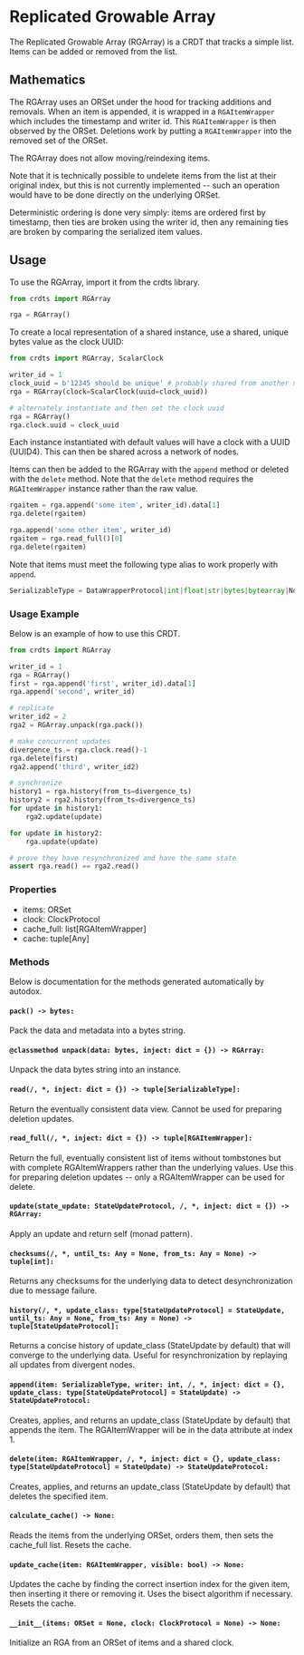 # Replicated Growable Array

The Replicated Growable Array (RGArray) is a CRDT that tracks a simple list.
Items can be added or removed from the list.

## Mathematics

The RGArray uses an ORSet under the hood for tracking additions and removals.
When an item is appended, it is wrapped in a `RGAItemWrapper` which includes the
timestamp and writer id. This `RGAItemWrapper` is then observed by the ORSet.
Deletions work by putting a `RGAItemWrapper` into the removed set of the ORSet.

The RGArray does not allow moving/reindexing items.

Note that it is technically possible to undelete items from the list at their
original index, but this is not currently implemented -- such an operation would
have to be done directly on the underlying ORSet.

Deterministic ordering is done very simply: items are ordered first by timestamp,
then ties are broken using the writer id, then any remaining ties are broken by
comparing the serialized item values.

## Usage

To use the RGArray, import it from the crdts library.

```python
from crdts import RGArray

rga = RGArray()
```

To create a local representation of a shared instance, use a shared, unique
bytes value as the clock UUID:

```python
from crdts import RGArray, ScalarClock

writer_id = 1
clock_uuid = b'12345 should be unique' # probably shared from another node
rga = RGArray(clock=ScalarClock(uuid=clock_uuid))

# alternately instantiate and then set the clock uuid
rga = RGArray()
rga.clock.uuid = clock_uuid
```

Each instance instantiated with default values will have a clock with a UUID
(UUID4). This can then be shared across a network of nodes.

Items can then be added to the RGArray with the `append` method or deleted with
the `delete` method. Note that the `delete` method requires the `RGAItemWrapper`
instance rather than the raw value.

```python
rgaitem = rga.append('some item', writer_id).data[1]
rga.delete(rgaitem)

rga.append('some other item', writer_id)
rgaitem = rga.read_full()[0]
rga.delete(rgaitem)
```

Note that items must meet the following type alias to work properly with
`append`.

```python
SerializableType = DataWrapperProtocol|int|float|str|bytes|bytearray|NoneType
```

### Usage Example

Below is an example of how to use this CRDT.

```python
from crdts import RGArray

writer_id = 1
rga = RGArray()
first = rga.append('first', writer_id).data[1]
rga.append('second', writer_id)

# replicate
writer_id2 = 2
rga2 = RGArray.unpack(rga.pack())

# make concurrent updates
divergence_ts = rga.clock.read()-1
rga.delete(first)
rga2.append('third', writer_id2)

# synchronize
history1 = rga.history(from_ts=divergence_ts)
history2 = rga2.history(from_ts=divergence_ts)
for update in history1:
    rga2.update(update)

for update in history2:
    rga.update(update)

# prove they have resynchronized and have the same state
assert rga.read() == rga2.read()
```

### Properties

- items: ORSet
- clock: ClockProtocol
- cache_full: list[RGAItemWrapper]
- cache: tuple[Any]

### Methods

Below is documentation for the methods generated automatically by autodox.

#### `pack() -> bytes:`

Pack the data and metadata into a bytes string.

#### `@classmethod unpack(data: bytes, inject: dict = {}) -> RGArray:`

Unpack the data bytes string into an instance.

#### `read(/, *, inject: dict = {}) -> tuple[SerializableType]:`

Return the eventually consistent data view. Cannot be used for preparing
deletion updates.

#### `read_full(/, *, inject: dict = {}) -> tuple[RGAItemWrapper]:`

Return the full, eventually consistent list of items without tombstones but with
complete RGAItemWrappers rather than the underlying values. Use this for
preparing deletion updates -- only a RGAItemWrapper can be used for delete.

#### `update(state_update: StateUpdateProtocol, /, *, inject: dict = {}) -> RGArray:`

Apply an update and return self (monad pattern).

#### `checksums(/, *, until_ts: Any = None, from_ts: Any = None) -> tuple[int]:`

Returns any checksums for the underlying data to detect desynchronization due to
message failure.

#### `history(/, *, update_class: type[StateUpdateProtocol] = StateUpdate, until_ts: Any = None, from_ts: Any = None) -> tuple[StateUpdateProtocol]:`

Returns a concise history of update_class (StateUpdate by default) that will
converge to the underlying data. Useful for resynchronization by replaying all
updates from divergent nodes.

#### `append(item: SerializableType, writer: int, /, *, inject: dict = {}, update_class: type[StateUpdateProtocol] = StateUpdate) -> StateUpdateProtocol:`

Creates, applies, and returns an update_class (StateUpdate by default) that
appends the item. The RGAItemWrapper will be in the data attribute at index 1.

#### `delete(item: RGAItemWrapper, /, *, inject: dict = {}, update_class: type[StateUpdateProtocol] = StateUpdate) -> StateUpdateProtocol:`

Creates, applies, and returns an update_class (StateUpdate by default) that
deletes the specified item.

#### `calculate_cache() -> None:`

Reads the items from the underlying ORSet, orders them, then sets the cache_full
list. Resets the cache.

#### `update_cache(item: RGAItemWrapper, visible: bool) -> None:`

Updates the cache by finding the correct insertion index for the given item,
then inserting it there or removing it. Uses the bisect algorithm if necessary.
Resets the cache.

#### `__init__(items: ORSet = None, clock: ClockProtocol = None) -> None:`

Initialize an RGA from an ORSet of items and a shared clock.
